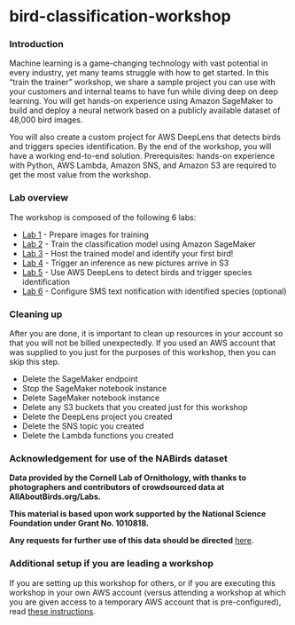 # bird-classification-workshop

### Introduction
Machine learning is a game-changing technology with vast potential in every industry, yet many teams struggle with how to get started. In this “train the trainer” workshop, we share a sample project you can use with your customers and internal teams to have fun while diving deep on deep learning. You will get hands-on experience using Amazon SageMaker to build and deploy a neural network based on a publicly available dataset of 48,000 bird images.

You will also create a custom project for AWS DeepLens that detects birds and triggers species identification. By the end of the workshop, you will have a working end-to-end solution. Prerequisites: hands-on experience with Python, AWS Lambda, Amazon SNS, and Amazon S3 are required to get the most value from the workshop.

### Lab overview

The workshop is composed of the following 6 labs:

* [Lab 1](docs/lab1-image-prep.md) - Prepare images for training
* [Lab 2](docs/lab2-train-model.md) - Train the classification model using Amazon SageMaker
* [Lab 3](docs/lab3-host-model.md) - Host the trained model and identify your first bird!
* [Lab 4](docs/lab4-trigger-inference-from-s3.md) - Trigger an inference as new pictures arrive in S3
* [Lab 5](docs/lab5-deeplens-detect-and-classify.md) - Use AWS DeepLens to detect birds and trigger species identification
* [Lab 6](docs/lab6-text-notification.md) - Configure SMS text notification with identified species (optional)

### Cleaning up

After you are done, it is important to clean up resources in your account so that you will not be billed unexpectedly.  If you used an AWS account that was supplied to you just for the purposes of this workshop, then you can skip this step.

* Delete the SageMaker endpoint
* Stop the SageMaker notebook instance
* Delete SageMaker notebook instance
* Delete any S3 buckets that you created just for this workshop
* Delete the DeepLens project you created
* Delete the SNS topic you created
* Delete the Lambda functions you created

### Acknowledgement for use of the NABirds dataset

**Data provided by the Cornell Lab of Ornithology, with thanks to photographers and contributors of crowdsourced data at AllAboutBirds.org/Labs.**

**This material is based upon work supported by the National Science Foundation under Grant No. 1010818.**

**Any requests for further use of this data should be directed** [here](http://dl.allaboutbirds.org/nabirds).

### Additional setup if you are leading a workshop

If you are setting up this workshop for others, or if you are executing this workshop in your own AWS account (versus attending a workshop at which you are given access to a temporary AWS account that is pre-configured), read [these instructions](docs/lab0-environment.md).
